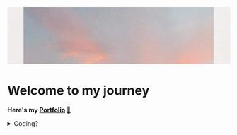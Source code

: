 [![Cover Banner](cover.png)](https://www.youtube.com/watch?v=7wtfhZwyrcc)
# Welcome to my journey

**Here's my [Portfolio](https://www.youtube.com/watch?v=qFLhGq0060w) [📑](https://www.youtube.com/watch?v=qFLhGq0060w)**

<details>
<summary>Coding?</summary>

<br>I used to do [leetcode](https://leetcode.com/peachkosee/), but going to **focuse only on [hackerrank](https://www.hackerrank.com/kosee_phot?hr_r=1) [👈](https://www.hackerrank.com/kosee_phot?hr_r=1) from now** <br>
> [Fun fact](https://www.youtube.com/watch?v=dQw4w9WgXcQ)
</detail>
